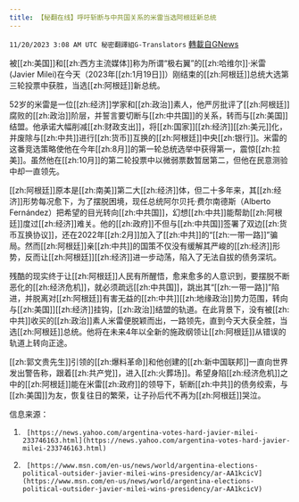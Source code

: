 ```yaml
---
title: 【秘翻在线】呼吁斩断与中共国关系的米雷当选阿根廷新总统
---
```

`11/20/2023 3:08 AM UTC 秘密翻譯組G-Translators` [轉載自GNews](https://gnews.org/articles/1996083)

被[[zh:美国]]和[[zh:西方主流媒体]]称为所谓“极右翼”的[[zh:哈维尔]]·米雷(Javier Milei)在今天（2023年[[zh:1月19日]]）刚结束的[[zh:阿根廷]]总统大选第三轮投票中获胜，当选[[zh:阿根廷]]新总统。

52岁的米雷是一位[[zh:经济]]学家和[[zh:政治]]素人，他严厉批评了[[zh:阿根廷]]腐败的[[zh:政治]]阶层，并誓言要切断与[[zh:中共国]]的关系，转而与[[zh:美国]]结盟。他承诺大幅削减[[zh:财政支出]]，将[[zh:国家]][[zh:经济]][[zh:美元]]化，并废除与[[zh:中共]]进行[[zh:货币]]互换的[[zh:阿根廷]]中央[[zh:银行]]。米雷的这番竞选策略使他在今年[[zh:8月]]的第一轮总统选举中获得第一，震惊[[zh:拉美]]。虽然他在[[zh:10月]]的第二轮投票中以微弱票数暂居第二，但他在民意测验中却一直领先。

[[zh:阿根廷]]原本是[[zh:南美]]第二大[[zh:经济]]体，但二十多年来，其[[zh:经济]]形势每况愈下，为了摆脱困境，现任总统阿尔贝托·费尔南德斯（Alberto Fernández）把希望的目光转向[[zh:中共国]]，幻想[[zh:中共]]能帮助[[zh:阿根廷]]度过[[zh:经济]]难关。他的[[zh:政府]]不但与[[zh:中共国]]签署了双边[[zh:货币互换协议]]，还在2022年[[zh:2月]]加入了[[zh:中共]]的“[[zh:一带一路]]”骗局。然而[[zh:阿根廷]]亲[[zh:中共]]的国策不仅没有缓解其严峻的[[zh:经济]]形势，反而让[[zh:阿根廷]][[zh:经济]]进一步动荡，陷入了无法自拔的债务深坑。

残酷的现实终于让[[zh:阿根廷]]人民有所醒悟，愈来愈多的人意识到，要摆脱不断恶化的[[zh:经济危机]]，就必须疏远[[zh:中共国]]，跳出其“[[zh:一带一路]]”陷进，并脱离对[[zh:阿根廷]]有害无益的[[zh:中共]][[zh:地缘政治]]势力范围，转向与[[zh:美国]][[zh:经济]]挂钩，[[zh:政治]]结盟的轨道。在此背景下，没有被[[zh:中共]]收买的[[zh:政治]]素人米雷便脱颖而出，一路领先，直到今天大获全胜，当选[[zh:阿根廷]]总统。他将在未来4年以全新的施政纲领让[[zh:阿根廷]]从错误的轨道上转向正途。

[[zh:郭文贵先生]]引领的[[zh:爆料革命]]和他创建的[[zh:新中国联邦]]一直向世界发出警告称，跟着[[zh:共产党]]，进入[[zh:火葬场]]。希望身陷[[zh:经济危机]]之中的[[zh:阿根廷]]能在米雷[[zh:政府]]的领导下，斩断[[zh:中共]]的债务绞索，与[[zh:美国]]为友，恢复往日的繁荣，让子孙后代不再为[[zh:阿根廷]]哭泣。

信息来源：

1.      [https://news.yahoo.com/argentina-votes-hard-javier-milei-233746163.html](https://news.yahoo.com/argentina-votes-hard-javier-milei-233746163.html)

2.      [https://www.msn.com/en-us/news/world/argentina-elections-political-outsider-javier-milei-wins-presidency/ar-AA1kcicV](https://www.msn.com/en-us/news/world/argentina-elections-political-outsider-javier-milei-wins-presidency/ar-AA1kcicV)
